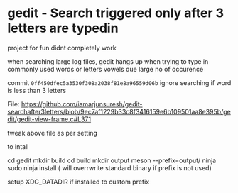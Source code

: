gedit - Search triggered only after 3 letters are typedin 
============================================

project for fun  didnt completely work 

when searching large log files, gedit hangs up when trying to type in commonly used words or letters vowels due large no of occurence


commit `0ff450dfec5a3530f308a2038f81e8a96559d06b` ignore searching if word is less than 3 letters

File: https://github.com/iamarjunsuresh/gedit-searchafter3letters/blob/9ec7af1229b33c8f3416159e6b109501aa8e395b/gedit/gedit-view-frame.c#L371

tweak above file  as per setting 


to intall 

cd gedit 
mkdir build 
cd build
mkdir output 
meson --prefix=output/
ninja 
sudo ninja install  ( will overrwrite standard binary if prefix is not used)


setup XDG_DATADIR if installed to custom prefix 

